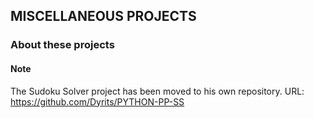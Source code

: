## MISCELLANEOUS PROJECTS
### About these projects
#### Note
The Sudoku Solver project has been moved to his own repository. 
URL: https://github.com/Dyrits/PYTHON-PP-SS